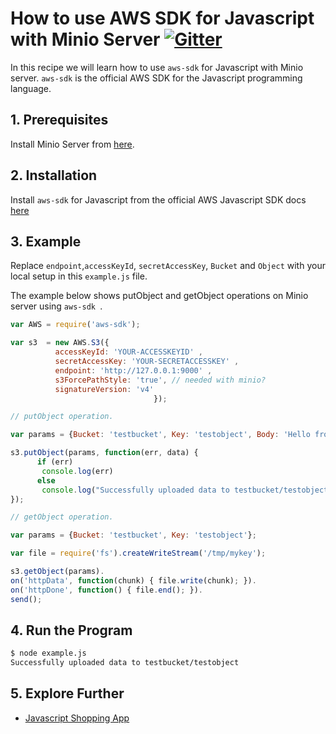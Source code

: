 # How to use AWS SDK for Javascript with Minio Server [![Gitter](https://badges.gitter.im/Join%20Chat.svg)](https://gitter.im/minio/minio?utm_source=badge&utm_medium=badge&utm_campaign=pr-badge&utm_content=badge)

In this recipe we will learn how to use `aws-sdk` for Javascript with Minio server. `aws-sdk` is the official AWS SDK for the Javascript programming language. 

## 1. Prerequisites

Install Minio Server from [here](http://docs.minio.io/docs/minio).
 
## 2. Installation

Install `aws-sdk` for Javascript from the official AWS Javascript SDK docs [here](http://docs.aws.amazon.com/AWSJavaScriptSDK/guide/) 

## 3. Example

Replace ``endpoint``,``accessKeyId``, ``secretAccessKey``, ``Bucket`` and ``Object`` with your local setup in this ``example.js`` file.

The example below shows putObject and getObject operations on Minio server using `aws-sdk `.

```javascript
var AWS = require('aws-sdk');

var s3  = new AWS.S3({
          accessKeyId: 'YOUR-ACCESSKEYID' ,
          secretAccessKey: 'YOUR-SECRETACCESSKEY' ,
          endpoint: 'http://127.0.0.1:9000' ,
          s3ForcePathStyle: 'true', // needed with minio?
          signatureVersion: 'v4'
                                });

// putObject operation.

var params = {Bucket: 'testbucket', Key: 'testobject', Body: 'Hello from Minio!!'};

s3.putObject(params, function(err, data) {
      if (err)
       console.log(err)
      else   
       console.log("Successfully uploaded data to testbucket/testobject");
});

// getObject operation.

var params = {Bucket: 'testbucket', Key: 'testobject'};

var file = require('fs').createWriteStream('/tmp/mykey');

s3.getObject(params).
on('httpData', function(chunk) { file.write(chunk); }).
on('httpDone', function() { file.end(); }).
send();

```

## 4. Run the Program

```sh
$ node example.js
Successfully uploaded data to testbucket/testobject
```
## 5. Explore Further

* [Javascript Shopping App](https://docs.minio.io/docs/javascript-shopping-app)
